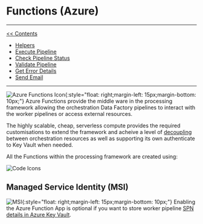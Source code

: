# Functions (Azure)

___
[<< Contents](/procfwk/contents) 

* [Helpers](/procfwk/helpers)
* [Execute Pipeline](/procfwk/executepipeline)
* [Check Pipeline Status](/procfwk/checkpipelinestatus)
* [Validate Pipeline](/procfwk/validatepipeline)
* [Get Error Details](/procfwk/geterrordetails)
* [Send Email](/procfwk/sendemail)

___
![Azure Functions Icon](/procfwk/function.png){:style="float: right;margin-left: 15px;margin-bottom: 10px;"}
Azure Functions provide the middle ware in the processing framework allowing the orchestration Data Factory pipelines to interact with the worker pipelines or access external resources.

The highly scalable, cheap, serverless compute provides the required customisations to extend the framework and acheive a level of [decoupling](/procfwk/workerdecoupling) between orchestration resources as well as supporting its own authenticate to Key Vault when needed.

All the Functions within the processing framework are created using:

![Code Icons](/procfwk/csharpdotnetcore.png)

## Managed Service Identity (MSI)
![MSI](/procfwk/msi.png){:style="float: right;margin-left: 15px;margin-bottom: 10px;"}
Enabling the Azure Function App is optional if you want to store worker pipeline [SPN details in Azure Key Vault](/procfwk/spnhandling).